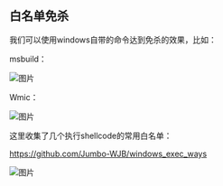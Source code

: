 ## **白名单免杀**

我们可以使用windows自带的命令达到免杀的效果，比如：

msbuild：

![图片](https://mmbiz.qpic.cn/mmbiz_png/JMH1pEQ7qP4x1WtQSJiaRGssj1zt0Z1I0ucUJW2lrKIhShs6QIRm6uhsG26k8J0z3rWtA44FEVszMas1BUrNPfw/640?wx_fmt=png&wxfrom=5&wx_lazy=1&wx_co=1)

Wmic：

![图片](https://mmbiz.qpic.cn/mmbiz_png/JMH1pEQ7qP4x1WtQSJiaRGssj1zt0Z1I0X0gEQicWZqvlibYic3aaDQlKaYcABVia9gvymOSWsVUT7jliacVGOeGXWTQ/640?wx_fmt=png&wxfrom=5&wx_lazy=1&wx_co=1)

这里收集了几个执行shellcode的常用白名单：

https://github.com/Jumbo-WJB/windows_exec_ways



![图片](https://mmbiz.qpic.cn/mmbiz_png/JMH1pEQ7qP4x1WtQSJiaRGssj1zt0Z1I0LNglql0GpSd1zfTibqZrwkBTlY6vrVZT4hpXFf7lwHymcUfs1vkVxug/640?wx_fmt=png&wxfrom=5&wx_lazy=1&wx_co=1)